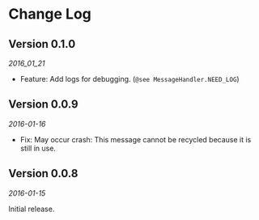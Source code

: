 Change Log
==========

## Version 0.1.0

_2016_01_21_

- Feature: Add logs for debugging. (`@see MessageHandler.NEED_LOG`)

## Version 0.0.9

_2016-01-16_

- Fix: May occur crash: This message cannot be recycled because it is still in use.

## Version 0.0.8

_2016-01-15_

Initial release.
